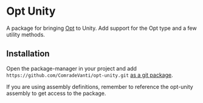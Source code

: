 ﻿# Opt Unity

A package for bringing [Opt](https://github.com/ComradeVanti/opt-csharp) to
Unity. Add support for the Opt type and a few utility methods.

## Installation

Open the package-manager in your project and
add `https://github.com/ComradeVanti/opt-unity.git`
[as a git package](https://docs.unity3d.com/Manual/upm-ui-giturl.html).

If you are using assembly definitions, remember to reference the opt-unity
assembly to get access to the package.